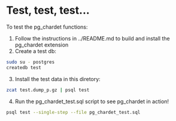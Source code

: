 Test, test, test...
===================

To test the pg_chardet functions:

1.  Follow the instructions in ../README.md to build and install the pg_chardet extension
2.  Create a test db:

```bash
sudo su - postgres
createdb test
```

3.  Install the test data in this diretory:

```bash
zcat test.dump_p.gz | psql test
```

4.  Run the pg_chardet_test.sql script to see pg_chardet in action!

```bash
psql test --single-step --file pg_chardet_test.sql
```
